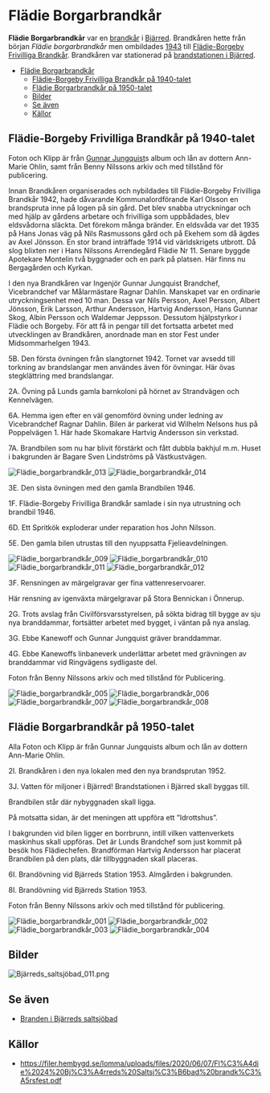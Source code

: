 # Flädie Borgarbrandkår

**Flädie Borgarbrandkår** var en [brandkår](brandkår.md) i [Bjärred](Bjärred.md). Brandkåren hette från början _Flädie borgarbrandkår_ men ombildades [1943](1943.md) till [Flädie-Borgeby Frivilliga Brandkår](Flädie-Borgeby%20Frivilliga%20Brandkår.md). Brandkåren var stationerad på [brandstationen i Bjärred](brandstationen%20i%20Bjärred.md).

* [Flädie Borgarbrandkår](#flädie-borgarbrandkår)
  * [Flädie-Borgeby Frivilliga Brandkår på 1940-talet](#flädie-borgeby-frivilliga-brandkår-på-1940-talet)
  * [Flädie Borgarbrandkår på 1950-talet](#flädie-borgarbrandkår-på-1950-talet)
  * [Bilder](#bilder)
  * [Se även](#se-även)
  * [Källor](#källor)

## Flädie-Borgeby Frivilliga Brandkår på 1940-talet

Foton och Klipp är från [Gunnar Jungquist](Gunnar%20Jungquist.md)s album och lån av dottern Ann-Marie Ohlin, samt från Benny Nilssons arkiv och med tillstånd för publicering.

Innan Brandkåren organiserades och nybildades till Flädie-Borgeby Frivilliga Brandkår 1942, hade dåvarande Kommunalordförande Karl Olsson en brandspruta inne på logen på sin gård. Det blev snabba utryckningar och med hjälp av gårdens arbetare och frivilliga som uppbådades, blev eldsvådorna släckta. Det förekom många bränder. En eldsvåda var det 1935 på Hans Jonas väg på Nils Rasmussons gård och på Ekehem som då ägdes av Axel Jönsson. En stor brand inträffade 1914 vid världskrigets utbrott. Då slog blixten ner i Hans Nilssons Arrendegård Flädie Nr 11. Senare byggde Apotekare Montelin två byggnader och en park  på platsen. Här finns nu Bergagården och Kyrkan.  

I den nya  Brandkåren var Ingenjör Gunnar Jungquist Brandchef, Vicebrandchef var Målarmästare Ragnar Dahlin. Manskapet var en ordinarie utryckningsenhet med 10 man. Dessa var Nils Persson, Axel Persson, Albert Jönsson, Erik Larsson,  Arthur Andersson,  Hartvig Andersson, Hans Gunnar Skog, Albin Persson och Waldemar Jeppsson. Dessutom hjälpstyrkor i Flädie och Borgeby. För att få in pengar till det fortsatta arbetet med utvecklingen av Brandkåren, anordnade man en stor Fest under Midsommarhelgen 1943.

5B. Den första övningen från slangtornet 1942. Tornet var avsedd till torkning av brandslangar men användes även för övningar. Här övas stegklättring med brandslangar.

2A. Övning på Lunds gamla barnkoloni på hörnet av Strandvägen och Kennelvägen.

6A. Hemma igen efter en väl genomförd övning under ledning av Vicebrandchef Ragnar Dahlin. Bilen är parkerat vid Wilhelm Nelsons hus på Poppelvägen 1.
Här hade Skomakare Hartvig Andersson sin verkstad.

7A. Brandbilen som nu har blivit förstärkt och fått dubbla bakhjul m.m.
Huset i bakgrunden är Bagare Sven Lindströms på Västkustvägen.

![Flädie_borgarbrandkår_013](images/Flädie_borgarbrandkår_013.jpg)
![Flädie_borgarbrandkår_014](images/Flädie_borgarbrandkår_014.jpg)

<!-- TODO: Add pictures -->

3E. Den sista övningen med den gamla Brandbilen 1946.

1F. Flädie-Borgeby Frivilliga Brandkår samlade i sin nya utrustning och brandbil 1946.

6D. Ett Spritkök exploderar under reparation hos John Nilsson.

5E. Den gamla bilen utrustas till den nyuppsatta Fjelieavdelningen.

![Flädie_borgarbrandkår_009](images/Flädie_borgarbrandkår_009.jpg)
![Flädie_borgarbrandkår_010](images/Flädie_borgarbrandkår_010.jpg)
![Flädie_borgarbrandkår_011](images/Flädie_borgarbrandkår_011.jpg)
![Flädie_borgarbrandkår_012](images/Flädie_borgarbrandkår_012.jpg)

3F. Rensningen av märgelgravar ger fina vattenreservoarer.

Här rensning av igenväxta märgelgravar på Stora Bennickan i Önnerup.

2G. Trots avslag från Civilförsvarsstyrelsen, på sökta bidrag till bygge av sju nya branddammar, fortsätter arbetet med bygget, i väntan på nya anslag.

3G. Ebbe Kanewoff och Gunnar Jungquist gräver branddammar.

4G. Ebbe Kanewoffs linbaneverk underlättar arbetet med grävningen av branddammar
vid Ringvägens sydligaste del.

Foton från Benny Nilssons arkiv och med tillstånd för Publicering.

![Flädie_borgarbrandkår_005](images/Flädie_borgarbrandkår_005.jpg)
![Flädie_borgarbrandkår_006](images/Flädie_borgarbrandkår_006.jpg)
![Flädie_borgarbrandkår_007](images/Flädie_borgarbrandkår_007.jpg)
![Flädie_borgarbrandkår_008](images/Flädie_borgarbrandkår_008.jpg)

## Flädie Borgarbrandkår på 1950-talet

Alla Foton och Klipp är från Gunnar Jungquists album och lån av dottern Ann-Marie Ohlin.

2I. Brandkåren i den nya lokalen med den nya brandsprutan 1952.

3J. Vatten för miljoner i Bjärred! Brandstationen i Bjärred skall byggas till.

Brandbilen står där nybyggnaden skall ligga.

På motsatta sidan, är det meningen att uppföra ett ”Idrottshus”.

I bakgrunden vid bilen ligger en borrbrunn, intill vilken vattenverkets maskinhus skall uppföras. Det är Lunds Brandchef som just kommit på besök hos Flädiechefen.
Brandförman Hartvig Andersson har placerat Brandbilen på den plats, där tillbyggnaden skall placeras.

6I. Brandövning vid Bjärreds Station 1953. Almgården i bakgrunden.

8I. Brandövning vid Bjärreds Station 1953.

Foton från Benny Nilssons arkiv och med tillstånd för publicering.

![Flädie_borgarbrandkår_001](images/Flädie_borgarbrandkår_001.jpg)
![Flädie_borgarbrandkår_002](images/Flädie_borgarbrandkår_002.jpg)
![Flädie_borgarbrandkår_003](images/Flädie_borgarbrandkår_003.jpg)
![Flädie_borgarbrandkår_004](images/Flädie_borgarbrandkår_004.jpg)

## Bilder

![Bjärreds_saltsjöbad_011.png](images/Bjärreds_saltsjöbad_011.png)

## Se även

* [Branden i Bjärreds saltsjöbad](Branden%20i%20Bjärreds%20saltsjöbad.md)

## Källor

* <https://filer.hembygd.se/lomma/uploads/files/2020/06/07/Fl%C3%A4die%2024%20Bj%C3%A4rreds%20Saltsj%C3%B6bad%20brandk%C3%A5rsfest.pdf>

